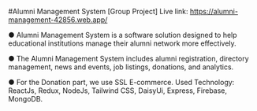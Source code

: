 #Alumni Management System [Group Project] 
Live link: https://alumni-management-42856.web.app/

● Alumni Management System is a software solution designed to help educational
institutions manage their alumni network more effectively.

● The Alumni Management System includes alumni registration, directory management,
news and events, job listings, donations, and analytics.

● For the Donation part, we use SSL E-commerce.
Used Technology: ReactJs, Redux, NodeJs, Tailwind CSS, DaisyUi, Express, Firebase,
MongoDB.

